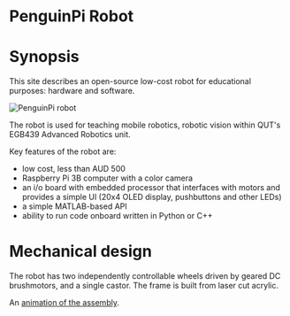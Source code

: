 PenguinPi Robot
===============

# Synopsis

This site describes an open-source low-cost robot for educational purposes: hardware and software.

![PenguinPi robot](https://bitbucket.org/acrv/penguinpi-robot/src/master/software/doc/P1080377.JPG)

The robot is used for teaching mobile robotics, robotic vision within QUT's EGB439 Advanced Robotics unit.

Key features of the robot are:

* low cost, less than AUD 500
* Raspberry Pi 3B computer with a color camera
* an i/o board with embedded processor that interfaces with motors and provides a simple UI (20x4 OLED display, pushbuttons and other LEDs)
* a simple MATLAB-based API
* ability to run code onboard written in Python or C++

# Mechanical design

The robot has two independently controllable wheels driven by geared DC brushmotors, and a single castor.  The frame is built from laser cut acrylic.

An [animation of the assembly](https://youtu.be/HddVRaQIhIY).

